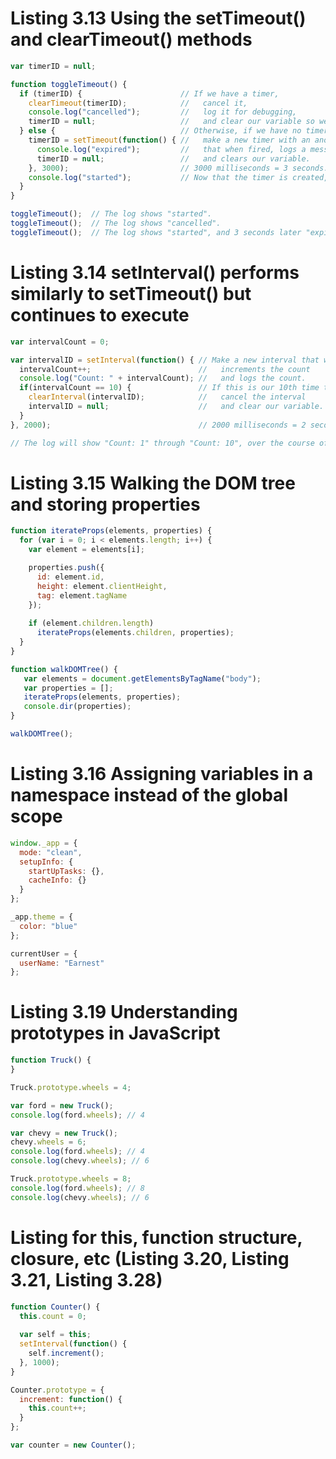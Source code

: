 # Listing 3.13 Using the setTimeout() and clearTimeout() methods

```javascript
var timerID = null;                   

function toggleTimeout() {
  if (timerID) {                      // If we have a timer,
    clearTimeout(timerID);            //   cancel it,
    console.log("cancelled");         //   log it for debugging,
    timerID = null;                   //   and clear our variable so we know it's not valid.
  } else {                            // Otherwise, if we have no timer,
    timerID = setTimeout(function() { //   make a new timer with an anonymous function
      console.log("expired");         //   that when fired, logs a message 
      timerID = null;                 //   and clears our variable.
    }, 3000);                         // 3000 milliseconds = 3 seconds.
    console.log("started");           // Now that the timer is created, log a message.
  }
}

toggleTimeout();  // The log shows "started".
toggleTimeout();  // The log shows "cancelled".
toggleTimeout();  // The log shows "started", and 3 seconds later "expired".
```

# Listing 3.14 setInterval() performs similarly to setTimeout() but continues to execute

```javascript
var intervalCount = 0;

var intervalID = setInterval(function() { // Make a new interval that when fired
  intervalCount++;                        //   increments the count
  console.log("Count: " + intervalCount); //   and logs the count.
  if(intervalCount == 10) {               // If this is our 10th time through,
    clearInterval(intervalID);            //   cancel the interval 
    intervalID = null;                    //   and clear our variable. 
  }
}, 2000);                                 // 2000 milliseconds = 2 seconds.

// The log will show "Count: 1" through "Count: 10", over the course of 20 seconds.
```

# Listing 3.15 Walking the DOM tree and storing properties

```javascript
function iterateProps(elements, properties) {
  for (var i = 0; i < elements.length; i++) {
    var element = elements[i];

    properties.push({
      id: element.id,
      height: element.clientHeight,
      tag: element.tagName
    });
    
    if (element.children.length)
      iterateProps(elements.children, properties);
  }
}

function walkDOMTree() {
   var elements = document.getElementsByTagName("body");	
   var properties = [];
   iterateProps(elements, properties);
   console.dir(properties);
}

walkDOMTree();
```

# Listing 3.16 Assigning variables in a namespace instead of the global scope

```javascript
window._app = {
  mode: "clean",
  setupInfo: {
    startUpTasks: {},
    cacheInfo: {}
  }
};

_app.theme = {
  color: "blue"
};

currentUser = {
  userName: "Earnest"
};
```

# Listing 3.19 Understanding prototypes in JavaScript

```javascript
function Truck() {
}

Truck.prototype.wheels = 4;

var ford = new Truck();
console.log(ford.wheels); // 4

var chevy = new Truck();
chevy.wheels = 6;
console.log(ford.wheels); // 4
console.log(chevy.wheels); // 6

Truck.prototype.wheels = 8;
console.log(ford.wheels); // 8
console.log(chevy.wheels); // 6
```

# Listing for this, function structure, closure, etc (Listing 3.20, Listing 3.21, Listing 3.28)

```javascript
function Counter() {
  this.count = 0;
  
  var self = this;
  setInterval(function() {
    self.increment();
  }, 1000);
}

Counter.prototype = {
  increment: function() {
    this.count++;
  }
};

var counter = new Counter();
```